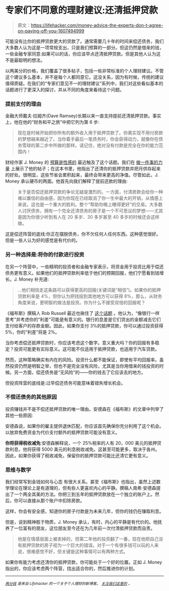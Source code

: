 # 专家们不同意的理财建议:还清抵押贷款

> 原文：<https://lifehacker.com/money-advice-the-experts-don-t-agree-on-paying-off-you-1607494999>

可能没有比你的抵押贷款更大的贷款了。通常需要几十年的时间来偿还债务，我们大多数人认为这是一项常规支出，只是我们预算的一部分。但这仍然是借来的钱，一些金融专家同意:如果可以的话，你应该早点还清抵押贷款。但是其他人认为这不是最聪明的想法。



以两美分的价格，我们覆盖了很多帖子，包括一些非常标准的个人理财建议。不管这个建议多么基本，并不是每个人都同意它。这没关系，因为有时候，传统的建议值得质疑。在我们的“专家们意见不一的理财建议”系列中，我们对这些看似基本的话题进行了更深入的探讨，并从不同的角度来看待这个问题。

### 提前支付的理由

金融大师戴夫·拉姆齐(Dave Ramsey)长期以来一直支持提前还清抵押贷款。事实上，他在他的“财务和平之旅”中把它列为第 6 步:

> 现在是时候开始把你所有的额外收入用于抵押贷款了。你离实现不用付房款的梦想越来越近了。当你着手最后一笔债务时，你会获得动力，就像你在债务雪球的第二步中所做的那样。请记住，绝对没有付款是完全在你的能力范围内！

财经作家 J. Money 的 [预算是性感的](http://www.budgetsaresexy.com/) 最近触及了这个话题。我们在 [做一件事的力量](http://twocents.lifehacker.com/focusing-on-just-one-of-these-financial-habits-will-lea-1581747252) 上展示了他的帖子；在这本书里，他指出了还清你的抵押贷款并把月供存起来的好处。很明显，这些节省会累积起来，最终会带来更高的净值。尽管如此，J. Money 承认硬币的两面。他首先向我们解释了提前还款的理由:

> 关于是否偿还抵押贷款的争论无疑是激烈的。一方面，付清房款会给你一种难以置信的自由感，因为你现在已经取消了你一生中最大的开销，从情感上来说，这也是一个重大的胜利。整个“帮助你晚上睡得更好”的交易。大多数人讨厌债务，拥有一个完全还清债务的房子是一个不可思议的梦想——尤其是因为你很少听到有人在 20 多岁、30 多岁甚至 40 多岁的时候还会这样做。

这是偿还阵营的底线:你正在摆脱债务，你不欠任何人任何东西。这种感觉很好。但是一些人认为好的感觉是有代价的。

### 另一种选择是:将你的付款进行投资

在另一个阵营中，一些精明的投资者和金融专家表示，将资金用于投资比用于偿还债务更有意义。如果他们的抵押贷款利率低于他们的预期回报，他们宁愿看到钱增长。J. Money 补充道:

> ...他们相信走这条路可以获得更高的回报(关键词是“相信”)。如果你的抵押贷款利率是 4%，但你认为把钱投到其他地方可以获得 8%，那么，从财务角度来说，更明智的做法是投资。你为什么不接受双倍的回报呢？

《福布斯》撰稿人 Rob Russell 最近也揪住了 [这个话题](http://www.forbes.com/sites/robrussell/2014/07/10/should-you-payoff-your-mortgage/) 。他认为，“像银行一样思考”并考虑你的“利差”可能是有意义的。银行的息差是它们贷出的金额减去它们支付给客户的存款金额。因此，如果你支付 3%的抵押贷款，你可以通过投资获得 5%，你的“利差”将是 2%。

当你考虑偿还抵押贷款时，你应该考虑这个数字。意义重大吗？你的回报有多稳定？投资可能更有实际意义。这可能不仅适用于抵押贷款，也适用于汽车贷款。

然而，这种策略确实有内在的风险。投资什么都不能保证，即使有平均回报率。虽然投资仍然是明智之举，但也不是完全没有风险，尤其是当你用借来的钱投资的时候。另一方面，偿还债务是“无风险”的——你的钱去了它应该去的地方。

但投资阵营的底线是:过早偿还债务可能意味着错失增长机会。

### 不偿还债务的其他原因

投资赚钱并不是不偿还抵押贷款的唯一理由。安德森在《福布斯》的文章中列举了其他一些原因:

安德森说，如果你的雇主提供退休匹配，你应该首先确保你充分利用了这个机会。以放弃免费资金为代价支付额外的抵押贷款可能没有意义。

**你将获得税收减免**:安德森解释说，一个 25%税率的人有 20，000 美元的抵押贷款利息，他将获得 5000 美元的利息税收减免。这甚至可能更多，取决于各州。因此，如果你获得了税收减免，保留你的抵押贷款可能比还清它更有意义。

### 思维与数学

我们经常写到金钱如何与心态 有很大关系。甚至《福布斯》也指出，虽然上述数学理论在理论上是有道理的，但有些人更喜欢内心的平静。撰稿人南希·安德森提出了一个两全其美的方法。你把三到五年的抵押贷款放在一个独立的账户上。然后，你可以直接从那个账户中扣除房款。

这样，你会有安全感，知道你的房子付款是为未来几年，但你的钱仍在赚取利息。

但是，说到精神胜于物质，J. Money 承认，有时，内心的平静是有代价的。他抚养了一位富有的朋友，这位朋友至今还在为几年前一次付清抵押贷款而自责。

> 他是在情感层面上被卖掉的，但第二年他的投资翻了一番，现在他把自己没有抵押贷款的房子视为一个巨大的错误。对于一个有很多钱可以玩的人来说，很难感觉不好，但关键是这种事情可以有两种方式。

如果你有能力考虑还清你的抵押贷款，你可能处于一个好的位置。正如 J. Money 指出的，你应该考虑两个阵营，找出适合你的，然后推进你的计划。

* * *

[<small>*两分钱*</small>](http://twocents.lifehacker.com/) <small>*是来自 Lifehacker 的一个关于个人理财的新博客。*</small> [<small>*关注我们这里的*</small>](https://twitter.com/TwoCentsLH) <small>*。*</small>